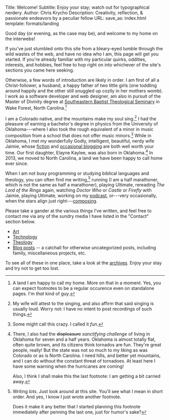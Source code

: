 Title: Welcome!
Subtitle: Enjoy your stay; watch out for typographical nerdery.
Author: Chris Krycho
Description: Creativity, reflection, & passionate endeavors by a peculiar fellow
URL:
save_as: index.html
template: formats/landing

Good day (or evening, as the case may be), and welcome to my home on the
interwebs!

If you've just stumbled onto this site from a bleary-eyed tumble through the
wild wastes of the web, and have no idea who I am, this page will get you
started. If you're already familiar with my particular quirks, oddities,
interests, and hobbies, feel free to hop right on into whichever of the site's
sections you came here seeking.

Otherwise, a few words of introduction are likely in order. I am first of all a
Christ-follower, a husband, a happy father of two little girls (one toddling
around happily and the other still snuggled up cozily in her mothers womb). I
work as a software developer and web designer, am also in pursuit of the Master
of Divinity degree at [Southeastern Baptist Theological Seminary][sebts] in Wake
Forest, North Carolina.[^nc]

I am a <span class=smcp>Colorado</span> native, and the mountains make my soul sing.[^sing] I had the
pleasure of earning a bachelor's degree in physics from the University of
Oklahoma---where I also took the rough equivalent of a minor in music
composition from a school that does not offer music minors.[^minor] While in
Oklahoma, I met my wonderfully Godly, intelligent, beautiful, nerdy wife Jaimie,
whose [fiction][fiction] and [occasional blogging][jaimie] are both well worth
your time. Our first daughter, Elayne Kaylee, was also born in Oklahoma.[^ok] In
2013, we moved to North Carolina, a land we have been happy to call home ever
since.

When I am not busy programming or studying biblical languages and theology, you
can often find me writing,[^writing] running (I am a half marathoner, which is
not the same as half a marathoner), playing Ultimate, rereading _The Lord of the
Rings_ again, watching _Doctor Who_ or _Castle_ or _Firefly_ with Jaimie,
playing Ultimate, working on my [podcast][ws],  or---very occasionally, when the
stars align just right---[composing][soundcloud].
<!--  -->
Please take a gander at the various things I've written, and feel free to
contact me via any of the sundry media I have listed in the "Contact" section
below.

- [Art](/art/)
- [Technology](/tech/)
- [Theology](/theology/)
- [Blog posts](/blog/) -- a catchall for otherwise uncategorized posts,
  including family, miscellaneous projects, etc.

To see all of these in one place, take a look at the [archives](/archives.html).
Enjoy your stay and try not to get too lost.

[sebts]: http://www.sebts.edu/
[jaimie]: http://jaimiedawn.blogspot.com
[fiction]: http://jaimiekrycho.com
[ws]: http://www.winningslowly.org/
[soundcloud]: https://soundcloud.com/chriskrycho

[^nc]: A land I am happy to call my home. More on that in a moment. Yes, you can
    expect footnotes to be a regular occurence even on standalone pages. I'm
    *that* kind of guy.

[^sing]: My wife will attest to the singing, and also affirm that said singing
    is usually loud. Worry not: I have no intent to post recordings of such
    things.

[^minor]: Some might call this crazy. I called it *fun*.

[^ok]: There, I also had the <del>displeasure</del> *sanctifying challenge* of
    living in Oklahoma for seven and a half years. Oklahoma is almost totally
    flat, often quite brown, and its citizens think tornados are fun. They're
    great people, really! But the state was not so much to my liking as was
    Colorado or as is North Carolina. I need hills, and better yet mountains,
    and I can do without the constant threat of tornadoes. At least here I have
    some warning when the hurricanes are coming!

    Also, I think I shall make this the last footnote: I am getting a bit
    carried away.

[^writing]: Writing *lots*. Just look around at this site. You'll see what I
    mean in short order. And yes, I know I just wrote another footnote.

    Does it make it any better that I started planning this footnote immediately
    after penning the last one, just for humor's sake?
